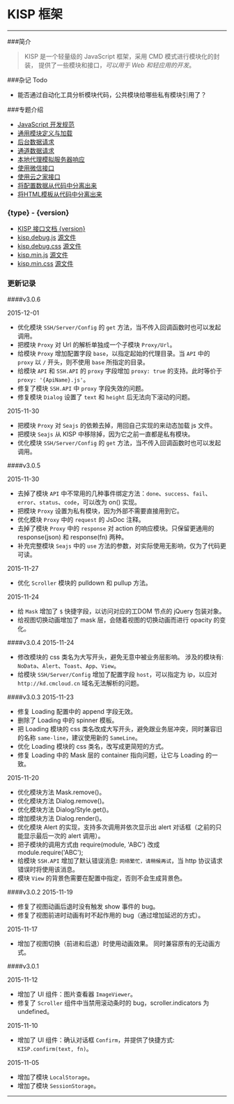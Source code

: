 
KISP 框架
==============================================================
--------------------------------------------------------------

###简介 

> KISP 是一个轻量级的 JavaScript 框架，采用 CMD 模式进行模块化的封装，
提供了一些模块和接口，*可以用于 Web 和轻应用的开发*。

###杂记 Todo

- 能否通过自动化工具分析模块代码，公共模块给哪些私有模块引用了？



###专题介绍
- [JavaScript 开发规范](?file=specification/js/index.md)
- [通用模块定义与加载](?file=docs/CMD.md)
- [后台数据请求](?file=docs/API.md)
- [通道数据请求](?file=docs/SSH.API.md)
- [本地代理模拟服务器响应](?file=docs/Proxy.md)
- [使用微信接口](?file=docs/WeChat.md)
- [使用云之家接口](?file=docs/CloudHome.md)
- [将配置数据从代码中分离出来](?file=docs/Config-and-Code.md)
- [将HTML模板从代码中分离出来](?file=docs/HTML-and-Code.md)

### {type} - {version}

- [KISP 接口文档 {version}](?type={type}&version={version})
- [kisp.debug.js](?file={type}/{version}/kisp.debug.js) [源文件](data/{type}/{version}/kisp.debug.js)
- [kisp.debug.css](?file={type}/{version}/kisp.debug.css) [源文件](data/{type}/{version}/kisp.debug.css)
- [kisp.min.js](?file={type}/{version}/kisp.min.js) [源文件](data/{type}/{version}/kisp.min.js)
- [kisp.min.css](?file={type}/{version}/kisp.min.css) [源文件](data/{type}/{version}/kisp.min.css)

### 更新记录

####v3.0.6

2015-12-01
- 优化模块 `SSH/Server/Config` 的 `get` 方法，当不传入回调函数时也可以发起调用。
- 把模块 `Proxy` 对 Url 的解析单独成一个子模块 `Proxy/Url`。
- 给模块 `Proxy` 增加配置字段 `base`，以指定起始的代理目录。当 `API` 中的 `proxy` 以 `/` 开头，则不使用 `base` 所指定的目录。 
- 给模块 `API` 和 `SSH.API` 的 `proxy` 字段增加 `proxy: true` 的支持。此时等价于 `proxy: '{ApiName}.js'`。 
- 修复了模块 `SSH.API` 中 `proxy` 字段失效的问题。
- 修复模块 `Dialog` 设置了 `text` 和 `height` 后无法向下滚动的问题。


2015-11-30
- 把模块 `Proxy` 对 `Seajs` 的依赖去掉，用回自己实现的来动态加载 js 文件。
- 把模块 `Seajs` 从 KISP 中移除掉，因为它之前一直都是私有模块。
- 优化模块 `SSH/Server/Config` 的 `get` 方法，当不传入回调函数时也可以发起调用。

####v3.0.5

2015-11-30
- 去掉了模块 `API` 中不常用的几种事件绑定方法：`done`、`success`、`fail`、`error`、`status`、`code`，可以改为 on() 实现。
- 把模块 `Proxy` 设置为私有模块，因为外部不需要直接用到它。
- 优化模块 `Proxy` 中的 `request` 的 JsDoc 注释。
- 去掉了模块 `Proxy` 中的 `response` 对 action 的响应模块。只保留更通用的 response(json) 和 response(fn) 两种。
- 补充完整模块 `Seajs` 中的 `use` 方法的参数，对实际使用无影响，仅为了代码更可读。


2015-11-27
- 优化 `Scroller` 模块的 pulldown 和 pullup 方法。

2015-11-24
- 给 `Mask` 增加了 `$` 快捷字段，以访问对应的工DOM 节点的 jQuery 包装对象。
- 给视图切换动画增加了 mask 层，会随着视图的切换动画而进行 opacity 的变化。


####v3.0.4
2015-11-24
- 修改模块的 css 类名为大写开头，避免无意中被业务层影响。 涉及的模块有: `NoData`、`Alert`、`Toast`、`App`、`View`。
- 给模块 `SSH/Server/Config` 增加了配置字段 `host`，可以指定为 ip，以应对 `http://kd.cmcloud.cn` 域名无法解析的问题。


####v3.0.3
2015-11-23
- 修复 Loading 配置中的 append 字段无效。
- 删除了 Loading 中的 spinner 模板。
- 把 Loading 模块的 css 类名改成大写开头，避免跟业务层冲突，同时兼容旧的名称 `same-line`，建议使用新的 `SameLine`。
- 优化 Loading 模块的 css 类名，改写成更简短的方式。
- 修复 Loading 中的 Mask 层的 container 指向问题，让它与 Loading 的一致。

2015-11-20
- 优化模块方法 Mask.remove()。
- 优化模块方法 Dialog.remove()。
- 优化模块方法 Dialog/Style.get()。
- 增加模块方法 Dialog.render()。
- 优化模块 Alert 的实现，支持多次调用并依次显示出 alert 对话框（之前的只能显示最后一次的 alert 调用）。
- 把子模块的调用方式由 require(module, 'ABC') 改成 module.require('ABC');
- 给模块 `SSH.API` 增加了默认错误消息: `网络繁忙，请稍候再试`，当 http 协议请求错误时将使用该消息。
- 模块 `View` 的背景色需要在配置中指定，否则不会生成背景色。 


####v3.0.2
2015-11-19

- 修复了视图动画后退时没有触发 show 事件的 bug。
- 修复了视图前进时动画有时不起作用的 bug（通过增加延迟的方式）。

2015-11-17 

- 增加了视图切换（前进和后退）时使用动画效果。 同时兼容原有的无动画方式。 


####v3.0.1

2015-11-12 
- 增加了 UI 组件：图片查看器 `ImageViewer`。
- 修复了 `Scroller` 组件中当禁用滚动条时的 bug，scroller.indicators 为 undefined。



2015-11-10 
- 增加了 UI 组件：确认对话框 `Confirm`，并提供了快捷方式: `KISP.confirm(text, fn)`。


2015-11-05 
- 增加了模块 `LocalStorage`。
- 增加了模块 `SessionStorage`。

-------------------------------------------------------------------













